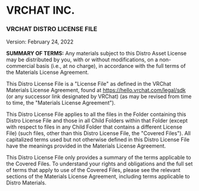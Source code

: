 # VRCHAT INC.
### VRCHAT DISTRO LICENSE FILE
Version: February 24, 2022

**SUMMARY OF TERMS:** Any materials subject to this Distro Asset License may be distributed by you, with or without
modifications, on a non-commercial basis (i.e., at no charge), in accordance with the full terms of the Materials
License Agreement.

This Distro License File is a "License File" as defined in the VRChat Materials License Agreement, found
at https://hello.vrchat.com/legal/sdk (or any successor link designated by VRChat) (as may be revised from time to time,
the "Materials License Agreement").

This Distro License File applies to all the files in the Folder containing this Distro License File and those in all
Child Folders within that Folder (except with respect to files in any Child Folder that contains a different License
File) (such files, other than this Distro License File, the "Covered Files"). All capitalized terms used but not
otherwise defined in this Distro License File have the meanings provided in the Materials License Agreement.

This Distro License File only provides a summary of the terms applicable to the Covered Files. To understand your rights
and obligations and the full set of terms that apply to use of the Covered Files, please see the relevant sections of
the Materials License Agreement, including terms applicable to Distro Materials. 